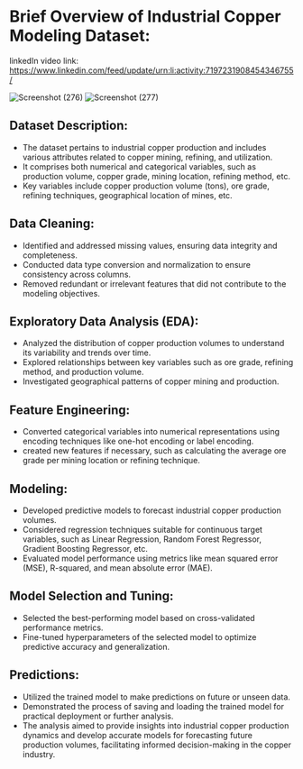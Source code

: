 # Brief Overview of Industrial Copper Modeling Dataset:
linkedIn video link: https://www.linkedin.com/feed/update/urn:li:activity:7197231908454346755/


![Screenshot (276)](https://github.com/Lavan1999/Project-8_MovieReccommendationSystem/assets/152668558/73212b27-ce48-43fc-8558-6a14d26715b8)
![Screenshot (277)](https://github.com/Lavan1999/Project-8_MovieReccommendationSystem/assets/152668558/ea8d7989-929e-4656-81c2-7d9e209743c0)
## Dataset Description:
- The dataset pertains to industrial copper production and includes various attributes related to copper mining, refining, and utilization.
- It comprises both numerical and categorical variables, such as production volume, copper grade, mining location, refining method, etc.
- Key variables include copper production volume (tons), ore grade, refining techniques, geographical location of mines, etc.
## Data Cleaning:
- Identified and addressed missing values, ensuring data integrity and completeness.
- Conducted data type conversion and normalization to ensure consistency across columns.
- Removed redundant or irrelevant features that did not contribute to the modeling objectives.
## Exploratory Data Analysis (EDA):
- Analyzed the distribution of copper production volumes to understand its variability and trends over time.
- Explored relationships between key variables such as ore grade, refining method, and production volume.
- Investigated geographical patterns of copper mining and production.
## Feature Engineering:
- Converted categorical variables into numerical representations using encoding techniques like one-hot encoding or label encoding.
- created new features if necessary, such as calculating the average ore grade per mining location or refining technique.
## Modeling:
- Developed predictive models to forecast industrial copper production volumes.
- Considered regression techniques suitable for continuous target variables, such as Linear Regression, Random Forest Regressor, Gradient Boosting Regressor, etc.
- Evaluated model performance using metrics like mean squared error (MSE), R-squared, and mean absolute error (MAE).
## Model Selection and Tuning:
- Selected the best-performing model based on cross-validated performance metrics.
- Fine-tuned hyperparameters of the selected model to optimize predictive accuracy and generalization.
## Predictions:
- Utilized the trained model to make predictions on future or unseen data.
- Demonstrated the process of saving and loading the trained model for practical deployment or further analysis.
- The analysis aimed to provide insights into industrial copper production dynamics and develop accurate models for forecasting future production volumes, facilitating informed decision-making in the copper industry.





